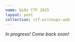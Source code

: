 ```yaml
---
name: bi0s CTF 2025
layout: post
collection: ctf-writeups-web 
---
```

*In progress! Come back soon!*
